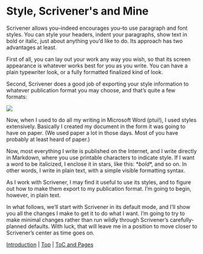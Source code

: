 # Style, Scrivener's and Mine #

Scrivener allows you–indeed encourages you–to use paragraph and font styles. You can style your headers, indent your paragraphs, show text in bold or italic, just about anything you’d like to do. Its approach has two advantages at least.

First of all, you can lay out your work any way you wish, so that its screen appearance is whatever works best for you as you write. You can have a plain typewriter look, or a fully formatted finalized kind of look.

Second, Scrivener does a good job of exporting your style information to whatever publication format you may choose, and that’s quite a few formats:

![][ScreenShot2018-06-17at5.43.41AM]

Now, when I used to do all my writing in Microsoft Word (ptui!), I used styles extensively. Basically I created my document in the form it was going to have on paper. (We used paper a lot in those days. Most of you have probably at least heard of paper.)

Now, most everything I write is published on the Internet, and I write directly in Markdown, where you use printable characters to indicate style. If I want a word to be italicized, I enclose it in stars, like this: \**bold*\*, and so on. In other words, I write in plain text, with a simple visible formatting syntax.

As I work with Scrivener, I may find it useful to use its styles, and to figure out how to make them export to my publication format. I’m going to begin, however, in plain text.

In what follows, we’ll start with Scrivener in its default mode, and I’ll show you all the changes I make to get it to do what I want. I’m going to try to make minimal changes rather than run wildly through Scrivener’s carefully-planned defaults. With luck, that will leave me in a position to move closer to Scrivener’s center as time goes on.



[Introduction](00.html) | [Top](index.html) | [ToC and Pages](02.html)




[ScreenShot2018-06-17at5.43.41AM]: ScreenShot2018-06-17at5.43.41AM.png

[ScreenShot2018-06-15at3.48.45AM]: ScreenShot2018-06-15at3.48.45AM.png

[ScreenShot2018-06-15at3.56.55AM]: ScreenShot2018-06-15at3.56.55AM.png

[ScreenShot2018-06-15at3.59.33AM]: ScreenShot2018-06-15at3.59.33AM.png

[ScreenShot2018-06-15at4.15.13AM]: ScreenShot2018-06-15at4.15.13AM.png

[ScreenShot2018-06-15at4.31.51AM]: ScreenShot2018-06-15at4.31.51AM.png

[ScreenShot2018-06-15at4.33.00AM]: ScreenShot2018-06-15at4.33.00AM.png

[ScreenShot2018-06-15at4.34.19AM]: ScreenShot2018-06-15at4.34.19AM.png

[ScreenShot2018-06-15at4.35.50AM]: ScreenShot2018-06-15at4.35.50AM.png

[ScreenShot2018-06-15at4.53.51AM]: ScreenShot2018-06-15at4.53.51AM.png

[ScreenShot2018-06-15at4.55.43AM]: ScreenShot2018-06-15at4.55.43AM.png

[ScreenShot2018-06-15at5.07.22AM]: ScreenShot2018-06-15at5.07.22AM.png

[ScreenShot2018-06-15at5.12.50AM]: ScreenShot2018-06-15at5.12.50AM.png

[ScreenShot2018-06-15at5.14.54AM]: ScreenShot2018-06-15at5.14.54AM.png

[ScreenShot2018-06-15at9.24.21AM]: ScreenShot2018-06-15at9.24.21AM.png

[ScreenShot2018-06-15at9.59.53AM]: ScreenShot2018-06-15at9.59.53AM.png

[ScreenShot2018-06-16at7.47.10AM]: ScreenShot2018-06-16at7.47.10AM.png

[ScreenShot2018-06-17at6.41.19AM]: ScreenShot2018-06-17at6.41.19AM.png

[ScreenShot2018-06-17at7.05.30AM]: ScreenShot2018-06-17at7.05.30AM.png

[ScreenShot2018-06-17at8.13.28PM]: ScreenShot2018-06-17at8.13.28PM.png

[ScreenShot2018-06-18at9.45.26AM]: ScreenShot2018-06-18at9.45.26AM.png

[ScreenShot2018-06-19at8.03.28PM]: ScreenShot2018-06-19at8.03.28PM.png

[ScreenShot2018-06-17at6.06.28AM]: ScreenShot2018-06-17at6.06.28AM.png

